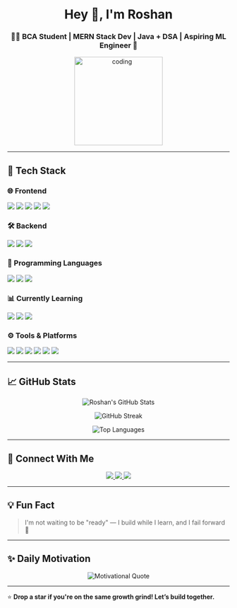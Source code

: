 <h1 align="center">Hey 👋, I'm Roshan</h1>
<h3 align="center">👨‍💻 BCA Student | MERN Stack Dev | Java + DSA | Aspiring ML Engineer 🚀</h3>

<p align="center">
  <img src="https://media.giphy.com/media/qgQUggAC3Pfv687qPC/giphy.gif" width="200" alt="coding" />
</p>

---

## 🚀 Tech Stack

### 🌐 Frontend
<p>
  <img src="https://img.shields.io/badge/HTML5-E34F26?style=flat&logo=html5&logoColor=white" />
  <img src="https://img.shields.io/badge/CSS3-1572B6?style=flat&logo=css3&logoColor=white" />
  <img src="https://img.shields.io/badge/JavaScript-F7DF1E?style=flat&logo=javascript&logoColor=black" />
  <img src="https://img.shields.io/badge/React-20232A?style=flat&logo=react&logoColor=61DAFB" />
  <img src="https://img.shields.io/badge/TailwindCSS-38B2AC?style=flat&logo=tailwind-css&logoColor=white" />
</p>

### 🛠 Backend
<p>
  <img src="https://img.shields.io/badge/Node.js-339933?style=flat&logo=node.js&logoColor=white" />
  <img src="https://img.shields.io/badge/Express.js-000000?style=flat&logo=express&logoColor=white" />
  <img src="https://img.shields.io/badge/MongoDB-47A248?style=flat&logo=mongodb&logoColor=white" />
</p>

### 🔣 Programming Languages
<p>
  <img src="https://img.shields.io/badge/Java-007396?style=flat&logo=java&logoColor=white" />
  <img src="https://img.shields.io/badge/C-00599C?style=flat&logo=c&logoColor=white" />
  <img src="https://img.shields.io/badge/JavaScript-F7DF1E?style=flat&logo=javascript&logoColor=black" />
</p>

### 📊 Currently Learning
<p>
  <img src="https://img.shields.io/badge/Machine%20Learning-FF6F00?style=flat&logo=tensorflow&logoColor=white" />
  <img src="https://img.shields.io/badge/Python-3776AB?style=flat&logo=python&logoColor=white" />
  <img src="https://img.shields.io/badge/GenAI-006400?style=flat&logo=openai&logoColor=white" />
</p>

### ⚙️ Tools & Platforms
<p>
  <img src="https://img.shields.io/badge/Git-F05032?style=flat&logo=git&logoColor=white" />
  <img src="https://img.shields.io/badge/GitHub-181717?style=flat&logo=github&logoColor=white" />
  <img src="https://img.shields.io/badge/Postman-FF6C37?style=flat&logo=postman&logoColor=white" />
  <img src="https://img.shields.io/badge/Render-46E3B7?style=flat&logo=render&logoColor=black" />
  <img src="https://img.shields.io/badge/Netlify-00C7B7?style=flat&logo=netlify&logoColor=white" />
  <img src="https://img.shields.io/badge/VS%20Code-007ACC?style=flat&logo=visual-studio-code&logoColor=white" />
</p>

---

## 📈 GitHub Stats

<p align="center">
  <img src="https://github-readme-stats.vercel.app/api?username=your_username&show_icons=true&theme=tokyonight" alt="Roshan's GitHub Stats" />
</p>

<p align="center">
  <img src="https://github-readme-streak-stats.herokuapp.com/?user=your_username&theme=tokyonight" alt="GitHub Streak" />
</p>

<p align="center">
  <img src="https://github-readme-stats.vercel.app/api/top-langs/?username=your_username&layout=compact&theme=tokyonight" alt="Top Languages" />
</p>

---

## 📲 Connect With Me

<p align="center">
  <a href="https://www.instagram.com/roshanvp___" target="_blank">
    <img src="https://img.shields.io/badge/Instagram-E4405F?style=for-the-badge&logo=instagram&logoColor=white" />
  </a>
  <a href="https://www.linkedin.com/in/roshan04vp" target="_blank">
    <img src="https://img.shields.io/badge/LinkedIn-0077B5?style=for-the-badge&logo=linkedin&logoColor=white" />
  </a>
  <a href="https://github.com/roshan-vp" target="_blank">
    <img src="https://img.shields.io/badge/GitHub-000?style=for-the-badge&logo=github&logoColor=white" />
  </a>
</p>

---

## 💡 Fun Fact
> I'm not waiting to be "ready" — I build while I learn, and I fail forward 🚀

---

## ✨ Daily Motivation

<p align="center">
  <img src="https://quotes-github-readme.vercel.app/api?type=horizontal&theme=radical" alt="Motivational Quote" />
</p>

---

⭐ **Drop a star if you're on the same growth grind! Let’s build together.**